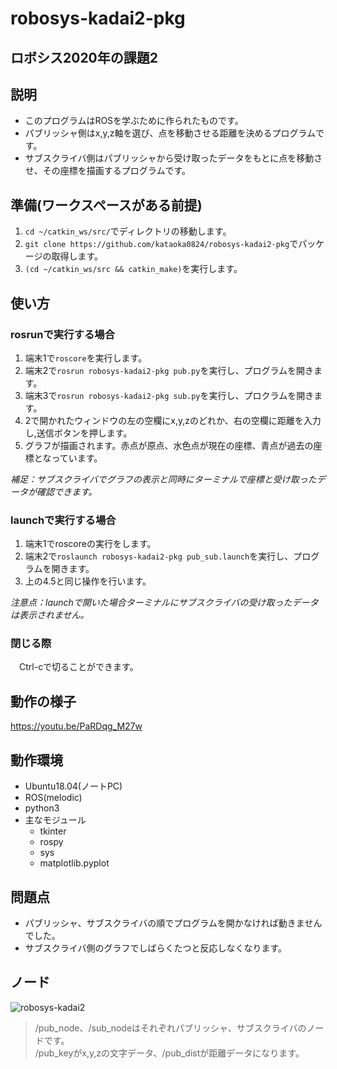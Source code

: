 # robosys-kadai2-pkg
## ロボシス2020年の課題2
## 説明
- このプログラムはROSを学ぶために作られたものです。
- パブリッシャ側はx,y,z軸を選び、点を移動させる距離を決めるプログラムです。
- サブスクライバ側はパブリッシャから受け取ったデータをもとに点を移動させ、その座標を描画するプログラムです。
## 準備(ワークスペースがある前提)
1. ```cd ~/catkin_ws/src/```でディレクトリの移動します。
2. ```git clone https://github.com/kataoka0824/robosys-kadai2-pkg```でパッケージの取得します。
3. ```(cd ~/catkin_ws/src && catkin_make)```を実行します。
## 使い方
### rosrunで実行する場合
1. 端末1で```roscore```を実行します。
2. 端末2で```rosrun robosys-kadai2-pkg pub.py```を実行し、プログラムを開きます。
3. 端末3で```rosrun robosys-kadai2-pkg sub.py```を実行し、プロクラムを開きます。
4. 2で開かれたウィンドウの左の空欄にx,y,zのどれか、右の空欄に距離を入力し,送信ボタンを押します。
5. グラフが描画されます。赤点が原点、水色点が現在の座標、青点が過去の座標となっています。

*補足：サブスクライバでグラフの表示と同時にターミナルで座標と受け取ったデータが確認できます。*
### launchで実行する場合
1. 端末1でroscoreの実行をします。
2. 端末2で```roslaunch robosys-kadai2-pkg pub_sub.launch```を実行し、プログラムを開きます。
3. 上の4.5と同じ操作を行います。

*注意点：launchで開いた場合ターミナルにサブスクライバの受け取ったデータは表示されません。*
### 閉じる際
　Ctrl-cで切ることができます。

## 動作の様子
  https://youtu.be/PaRDqg_M27w
## 動作環境
- Ubuntu18.04(ノートPC)
- ROS(melodic)
- python3
- 主なモジュール
  - tkinter
  - rospy
  - sys
  - matplotlib.pyplot
## 問題点
- パブリッシャ、サブスクライバの順でプログラムを開かなければ動きませんでした。
- サブスクライバ側のグラフでしばらくたつと反応しなくなります。
## ノード
![robosys-kadai2](https://user-images.githubusercontent.com/50820783/103738987-40c56100-5038-11eb-814b-8962e996952b.png)
>/pub_node、/sub_nodeはそれぞれパブリッシャ、サブスクライバのノードです。  
/pub_keyがx,y,zの文字データ、/pub_distが距離データになります。

